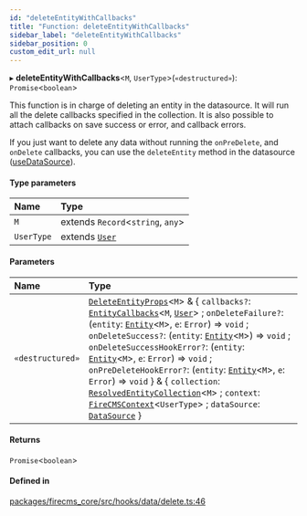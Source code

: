 ```yaml
---
id: "deleteEntityWithCallbacks"
title: "Function: deleteEntityWithCallbacks"
sidebar_label: "deleteEntityWithCallbacks"
sidebar_position: 0
custom_edit_url: null
---
```


▸ **deleteEntityWithCallbacks**\<`M`, `UserType`\>(`«destructured»`): `Promise`\<`boolean`\>

This function is in charge of deleting an entity in the datasource.
It will run all the delete callbacks specified in the collection.
It is also possible to attach callbacks on save success or error, and callback
errors.

If you just want to delete any data without running the `onPreDelete`,
and `onDelete` callbacks, you can use the `deleteEntity` method
in the datasource ([useDataSource](useDataSource.md)).

#### Type parameters

| Name | Type |
| :------ | :------ |
| `M` | extends `Record`\<`string`, `any`\> |
| `UserType` | extends [`User`](../types/User.md) |

#### Parameters

| Name | Type |
| :------ | :------ |
| `«destructured»` | [`DeleteEntityProps`](../interfaces/DeleteEntityProps.md)\<`M`\> & \{ `callbacks?`: [`EntityCallbacks`](../interfaces/EntityCallbacks.md)\<`M`, [`User`](../types/User.md)\> ; `onDeleteFailure?`: (`entity`: [`Entity`](../interfaces/Entity.md)\<`M`\>, `e`: `Error`) => `void` ; `onDeleteSuccess?`: (`entity`: [`Entity`](../interfaces/Entity.md)\<`M`\>) => `void` ; `onDeleteSuccessHookError?`: (`entity`: [`Entity`](../interfaces/Entity.md)\<`M`\>, `e`: `Error`) => `void` ; `onPreDeleteHookError?`: (`entity`: [`Entity`](../interfaces/Entity.md)\<`M`\>, `e`: `Error`) => `void`  } & \{ `collection`: [`ResolvedEntityCollection`](../types/ResolvedEntityCollection.md)\<`M`\> ; `context`: [`FireCMSContext`](../types/FireCMSContext.md)\<`UserType`\> ; `dataSource`: [`DataSource`](../interfaces/DataSource.md)  } |

#### Returns

`Promise`\<`boolean`\>

#### Defined in

[packages/firecms_core/src/hooks/data/delete.ts:46](https://github.com/FireCMSco/firecms/blob/d45f3739/packages/firecms_core/src/hooks/data/delete.ts#L46)
